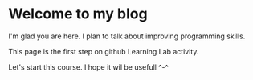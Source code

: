 # Welcome to my blog

I'm glad you are here. I plan to talk about improving programming skills.

This page is the first step on github Learning Lab activity.

Let's start this course. I hope it wil be usefull ^-^
